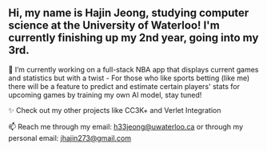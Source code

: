 ## Hi, my name is Hajin Jeong, studying computer science at the University of Waterloo! I'm currently finishing up my 2nd year, going into my 3rd.

🔭 I’m currently working on a full-stack NBA app that displays current games and statistics but with a twist - For those who like sports betting (like me) there will be a feature to predict and estimate certain players' stats for upcoming games by training my own AI model, stay tuned!

✨ Check out my other projects like CC3K+ and Verlet Integration

📫 Reach me through my email: h33jeong@uwaterloo.ca or through my personal email: jhajin273@gmail.com


<!--
**j7yn/j7yn** is a ✨ _special_ ✨ repository because its `README.md` (this file) appears on your GitHub profile.

Here are some ideas to get you started:


